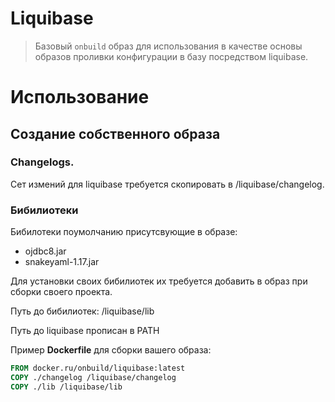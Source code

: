 # Liquibase

> Базовый `onbuild` образ для использования в качестве основы образов проливки конфигурации в базу посредством liquibase.

# Использование

## Создание собственного образа

### Changelogs.
Сет измений для liquibase требуется скопировать в /liquibase/changelog.

### Бибилиотеки

Бибилотеки поумолчанию присутсвующие в образе:
 - ojdbc8.jar
 - snakeyaml-1.17.jar

Для установки своих бибилиотек их требуется добавить в образ при сборки своего проекта.

Путь до бибилиотек: /liquibase/lib

Путь до liquibase прописан в PATH

Пример **Dockerfile** для сборки вашего образа:

```Dockerfile
FROM docker.ru/onbuild/liquibase:latest
COPY ./changelog /liquibase/changelog
COPY ./lib /liquibase/lib
```
